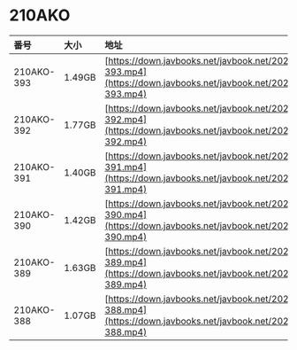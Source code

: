 # 210AKO

| 番号 | 大小 | 地址 |
| :--- | :--- | :--- |
| 210AKO-393 | 1.49GB | [https://down.javbooks.net/javbook.net/2020/06/23/210AKO-393.mp4](https://down.javbooks.net/javbook.net/2020/06/23/210AKO-393.mp4) |
| 210AKO-392 | 1.77GB | [https://down.javbooks.net/javbook.net/2020/06/23/210AKO-392.mp4](https://down.javbooks.net/javbook.net/2020/06/23/210AKO-392.mp4) |
| 210AKO-391 | 1.40GB | [https://down.javbooks.net/javbook.net/2020/06/23/210AKO-391.mp4](https://down.javbooks.net/javbook.net/2020/06/23/210AKO-391.mp4) |
| 210AKO-390 | 1.42GB | [https://down.javbooks.net/javbook.net/2020/06/27/210AKO-390.mp4](https://down.javbooks.net/javbook.net/2020/06/27/210AKO-390.mp4) |
| 210AKO-389 | 1.63GB | [https://down.javbooks.net/javbook.net/2020/06/27/210AKO-389.mp4](https://down.javbooks.net/javbook.net/2020/06/27/210AKO-389.mp4) |
| 210AKO-388 | 1.07GB | [https://down.javbooks.net/javbook.net/2020/06/27/210AKO-388.mp4](https://down.javbooks.net/javbook.net/2020/06/27/210AKO-388.mp4) |




